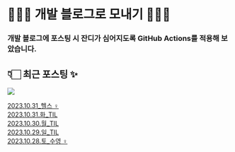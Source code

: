 # 👩🏻‍🌾 개발 블로그로 모내기 🌱🌳✨

### 개발 블로그에 포스팅 시 잔디가 심어지도록 GitHub Actions를 적용해 보았습니다.

## 👇🏻 최근 포스팅 ✨
<p>
    <a href="https://herlang.tistory.com"><img src="https://img.shields.io/badge/Blog-FF5722?style=flat-square&logo=Blogger&logoColor=white"/></a><br>
</p>

<a href=https://herlang.tistory.com/entry/20231031%ED%97%AC%EC%8A%A4%F0%9F%8F%8B%F0%9F%8F%BB%E2%80%8D%E2%99%80%EF%B8%8F>2023.10.31_헬스 ‍♀️</a></br><a href=https://herlang.tistory.com/entry/20231031%ED%99%94TIL>2023.10.31.화_TIL</a></br><a href=https://herlang.tistory.com/entry/20231030%ED%99%94TIL>2023.10.30.월_TIL</a></br><a href=https://herlang.tistory.com/entry/20231029%EC%9D%BCTIL>2023.10.29.일_TIL</a></br><a href=https://herlang.tistory.com/entry/20231028%ED%86%A0%EC%88%98%EC%98%81%F0%9F%8F%8A%F0%9F%8F%BB%E2%80%8D%E2%99%80%EF%B8%8F>2023.10.28.토_수영 ‍♀️</a></br>